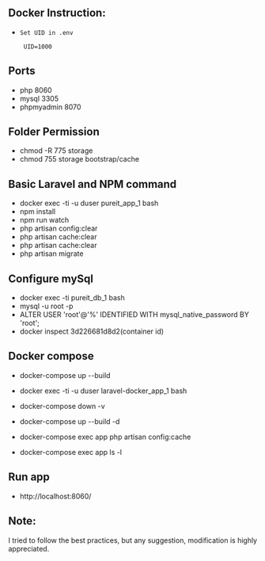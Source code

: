 
## Docker Instruction:
*  `Set UID in .env`

        UID=1000


## Ports
- php 8060
- mysql 3305
- phpmyadmin 8070

## Folder Permission

- chmod -R 775 storage
- chmod 755 storage bootstrap/cache

## Basic Laravel and NPM command

- docker exec -ti -u duser pureit_app_1 bash
- npm install
- npm run watch
- php artisan config:clear
- php artisan cache:clear
- php artisan cache:clear
- php artisan migrate
## Configure mySql

- docker exec -ti pureit_db_1 bash
- mysql -u root -p
- ALTER USER 'root'@'%' IDENTIFIED WITH mysql_native_password BY 'root';
- docker inspect 3d226681d8d2(container id)

## Docker compose
- docker-compose up --build
- docker exec -ti -u duser laravel-docker_app_1 bash

- docker-compose down -v
- docker-compose up --build -d
- docker-compose exec app php artisan config:cache
- docker-compose exec app ls -l

## Run app
- http://localhost:8060/

## Note:

I tried to follow the best practices, but any suggestion, modification is highly appreciated.
